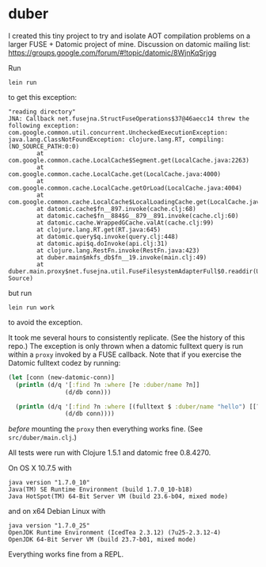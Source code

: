 # duber

I created this tiny project to try and isolate AOT compilation problems on a larger FUSE + Datomic project of mine.
Discussion on datomic mailing list: https://groups.google.com/forum/#!topic/datomic/8WjnKqSrjgg

Run

    lein run
    
to get this exception:

```
"reading directory"
JNA: Callback net.fusejna.StructFuseOperations$37@46aecc14 threw the following exception:
com.google.common.util.concurrent.UncheckedExecutionException: java.lang.ClassNotFoundException: clojure.lang.RT, compiling:(NO_SOURCE_PATH:0:0)
        at com.google.common.cache.LocalCache$Segment.get(LocalCache.java:2263)
        at com.google.common.cache.LocalCache.get(LocalCache.java:4000)
        at com.google.common.cache.LocalCache.getOrLoad(LocalCache.java:4004)
        at com.google.common.cache.LocalCache$LocalLoadingCache.get(LocalCache.java:4874)
        at datomic.cache$fn__897.invoke(cache.clj:68)
        at datomic.cache$fn__884$G__879__891.invoke(cache.clj:60)
        at datomic.cache.WrappedGCache.valAt(cache.clj:99)
        at clojure.lang.RT.get(RT.java:645)
        at datomic.query$q.invoke(query.clj:448)
        at datomic.api$q.doInvoke(api.clj:31)
        at clojure.lang.RestFn.invoke(RestFn.java:423)
        at duber.main$mkfs_db$fn__19.invoke(main.clj:49)
        at duber.main.proxy$net.fusejna.util.FuseFilesystemAdapterFull$0.readdir(Unknown Source)
```

but run

    lein run work
    
to avoid the exception.

It took me several hours to consistently replicate.
(See the history of this repo.)
The exception is only thrown when a datomic fulltext query is run within a `proxy` invoked by a FUSE callback.
Note that if you exercise the Datomic fulltext codez by running:

```clojure
(let [conn (new-datomic-conn)]
  (println (d/q '[:find ?n :where [?e :duber/name ?n]]
                (d/db conn)))

  (println (d/q '[:find ?n :where [(fulltext $ :duber/name "hello") [[?e ?n]]]]
                (d/db conn))))
```

*before* mounting the `proxy` then everything works fine.
(See `src/duber/main.clj`.)

All tests were run with Clojure 1.5.1 and datomic free 0.8.4270.

On OS X 10.7.5 with

```
java version "1.7.0_10"
Java(TM) SE Runtime Environment (build 1.7.0_10-b18)
Java HotSpot(TM) 64-Bit Server VM (build 23.6-b04, mixed mode)
```

and on x64 Debian Linux with

```
java version "1.7.0_25"
OpenJDK Runtime Environment (IcedTea 2.3.12) (7u25-2.3.12-4)
OpenJDK 64-Bit Server VM (build 23.7-b01, mixed mode)
```

 

Everything works fine from a REPL.
